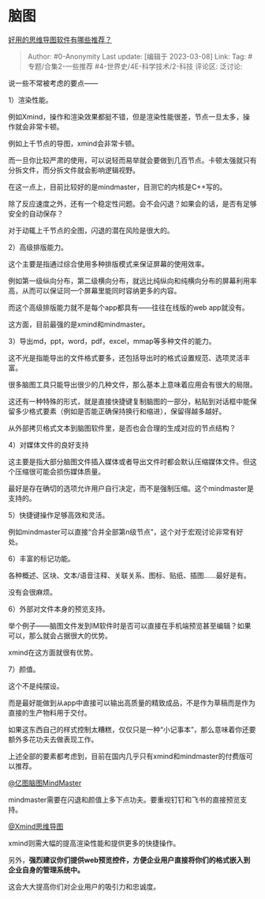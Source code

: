 # 脑图
[好用的思维导图软件有哪些推荐？](https://www.zhihu.com/question/19767007/answer/2927103704)

> Author: #0-Anonymity
> Last update: [编辑于 2023-03-08]
> Link:
> Tag: #专题/合集2-一些推荐 #4-世界史/4E-科学技术/2-科技
> 评论区:
> 泛讨论:

说一些不常被考虑的要点——

1）渲染性能。

例如Xmind，操作和渲染效果都挺不错，但是渲染性能很差，节点一旦太多，操作就会非常卡顿。

例如上千节点的导图，xmind会非常卡顿。

而一旦你比较严肃的使用，可以说轻而易举就会要做到几百节点。卡顿太强就只有分拆文件，而分拆文件就会影响逻辑视野。

在这一点上，目前比较好的是mindmaster，目测它的内核是C++写的。

除了反应速度之外，还有一个稳定性问题。会不会闪退？如果会的话，是否有足够安全的自动保存？

对于动辄上千节点的全图，闪退的潜在风险是很大的。

2）高级排版能力。

这个主要是指通过综合使用多种排版模式来保证屏幕的使用效率。

例如第一级纵向分布，第二级横向分布，就远比纯纵向和纯横向分布的屏幕利用率高，从而可以保证同一个屏幕里能同时容纳更多的内容。

而这个高级排版能力就不是每个app都具有——往往在线版的web app就没有。

这方面，目前最强的是xmind和mindmaster。

3）导出md，ppt，word，pdf，excel，mmap等多种文件的能力。

这不光是指能导出的文件格式要多，还包括导出时的格式设置规范、选项灵活丰富。

很多脑图工具只能导出很少的几种文件，那么基本上意味着应用会有很大的局限。

这还有一种特殊的形式，就是直接快捷键复制脑图的一部分，粘贴到对话框中能保留多少格式要素（例如是否能正确保持换行和缩进），保留得越多越好。

从外部拷贝格式文本到脑图软件里，是否也会合理的生成对应的节点结构？

4）对媒体文件的良好支持

这主要是指大部分脑图文件插入媒体或者导出文件时都会默认压缩媒体文件。但这个压缩很可能会损伤媒体质量。

最好是存在确切的选项允许用户自行决定，而不是强制压缩。这个mindmaster是支持的。

5）快捷键操作足够高效和灵活。

例如mindmaster可以直接“合并全部第n级节点”，这个对于宏观讨论非常有好处。

6）丰富的标记功能。

各种概述、区块、文本/语音注释、关联关系、图标、贴纸、插图……最好是有。

没有会很麻烦。

6）外部对文件本身的预览支持。

举个例子——脑图文件发到IM软件时是否可以直接在手机端预览甚至编辑？如果可以，那么就会占据很大的优势。

xmind在这方面就很有优势。

7）颜值。

这个不是纯摆设。

而是最好能做到从app中直接可以输出高质量的精致成品，不是作为草稿而是作为直接的生产物料用于交付。

如果这东西自己的样式控制太糟糕，仅仅只是一种“小记事本”，那么意味着你还要额外多花功夫去做表现工作。

上述全部的要素都考虑到，目前在国内几乎只有xmind和mindmaster的付费版可以推荐。

[@亿图脑图MindMaster](//www.zhihu.com/people/0d453eb6bb173878d4a8a52c15d15613)

mindmaster需要在闪退和颜值上多下点功夫。要重视钉钉和飞书的直接预览支持。

[@Xmind思维导图](//www.zhihu.com/people/1e2ed7c3bd8997f041a23ff90d2e70f4)

xmind则需大幅的提高渲染性能和提供更多的快捷操作。

另外，**强烈建议你们提供web预览控件，方便企业用户直接将你们的格式嵌入到企业自身的管理系统中。**

这会大大提高你们对企业用户的吸引力和忠诚度。

